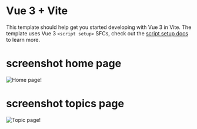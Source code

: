 # Vue 3 + Vite

This template should help get you started developing with Vue 3 in Vite. The template uses Vue 3 `<script setup>` SFCs, check out the [script setup docs](https://v3.vuejs.org/api/sfc-script-setup.html#sfc-script-setup) to learn more.

# screenshot home page

![Home page!](/assets/images/1.png "Home page")

# screenshot topics page

![Topic page!](/assets/images/2.png "Topic page")
